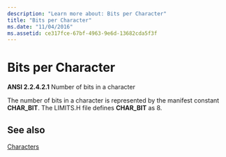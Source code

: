 ```yaml
---
description: "Learn more about: Bits per Character"
title: "Bits per Character"
ms.date: "11/04/2016"
ms.assetid: ce317fce-67bf-4963-9e6d-13682cda5f3f
---
```

# Bits per Character

**ANSI 2.2.4.2.1** Number of bits in a character

The number of bits in a character is represented by the manifest constant **CHAR_BIT**. The LIMITS.H file defines **CHAR_BIT** as 8.

## See also

[Characters](../c-language/characters.md)
